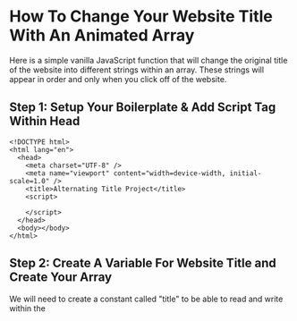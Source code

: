 # How To Change Your Website Title With An Animated Array
Here is a simple vanilla JavaScript function that will change the original title of the website into different strings within an array. These strings will appear in order and only when you click off of the website.

## Step 1: Setup Your Boilerplate & Add Script Tag Within Head
```
<!DOCTYPE html>
<html lang="en">
  <head>
    <meta charset="UTF-8" />
    <meta name="viewport" content="width=device-width, initial-scale=1.0" />
    <title>Alternating Title Project</title>
    <script>

    </script>
  </head>
  <body></body>
</html>
```

## Step 2: Create A Variable For Website Title and Create Your Array
We will need to create a constant called "title" to be able to read and write within the <title> DOM element. 
```
const title = document.title;
```

Now create an array called "newTitle" that will consist of strings that you want the <title> to be.
(Keep in mind that long titles will be cut off.)

```
const newTitle = [
  // Keep in mind of character length because a long title will be cut off
  "Line One",
  "Line Two",
  "Line Three",
  "Line Four",
  "Line Five",
];
```

## Step 3: Window onBlur Function
We will need to create an event listener that detects when we are not actively on our website. This function will be activated when we are in a different tab or click on a different browser window.

```
window.addEventListener("blur", function () {

});
```

Within this function, we are going to set an interval that will change the title in order of the array every four seconds. First, we will need to create a variable for this interval called "intervalTime" and set it to null. Null will stop the interval from running.
```
var intervalTime = null;
window.addEventListener("blur", function () {

});
```


```
window.addEventListener("blur", function () {
  intervalTime = setInterval(function () {
    if (i < newTitle.length - 1) {
      i++;
    } else {
      i = 0;
    }
    document.title = newTitle[i]; // This replaces the title with which number of the array it is on
  }, speed);
});
```
